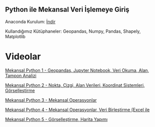 ##  Python ile Mekansal Veri İşlemeye Giriş

Anaconda Kurulum: [İndir](https://www.anaconda.com/products/individual)

Kullandığımız Kütüphaneler: Geopandas, Numpy, Pandas, Shapely, Matplotlib

# Videolar

[Mekansal Python 1 - Geopandas, Jupyter Notebook, Veri Okuma, Alan, Tampon Analizi](https://www.youtube.com/watch?v=NOMWTHSrlvI)

[Mekansal Python 2 - Nokta, Çizgi, Alan Verileri, Koordinat Sistemleri, Görselleştirme](https://www.youtube.com/watch?v=JX9S7tPnrzQ)

[Mekansal Python 3 - Mekansal Operasyonlar](https://www.youtube.com/watch?v=r2PfCK26ZL8)

[Mekansal Python 4 - Mekansal Operasyonlar, Veri Birleştirme (Excel ile](https://www.youtube.com/watch?v=O9NrAiDGxhs)

[Mekansal Python 5 - Görselleştirme, Harita Yapımı](https://www.youtube.com/watch?v=gofAu-jHkEw)


